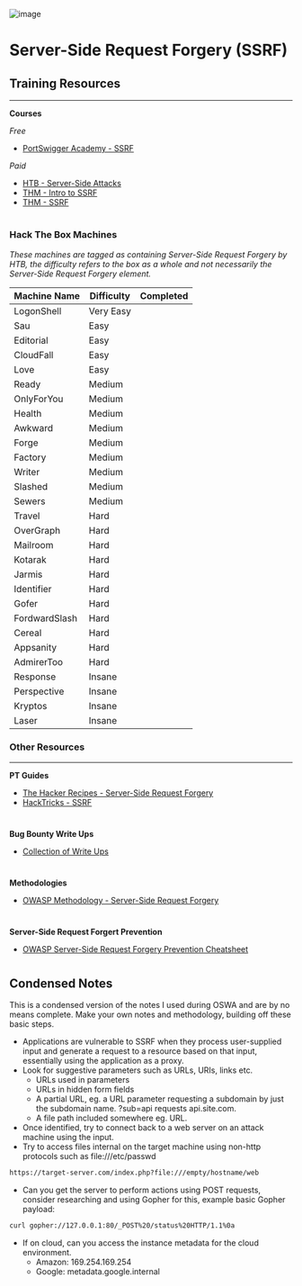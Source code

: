 ![image](https://github.com/user-attachments/assets/4c4b170c-1e53-4855-9e2a-27de8c00afb3)

# Server-Side Request Forgery (SSRF)

## Training Resources
---

**Courses**

*Free*
- [PortSwigger Academy - SSRF](https://portswigger.net/web-security/ssrf)

*Paid*
- [HTB - Server-Side Attacks](https://academy.hackthebox.com/course/preview/server-side-attacks)
- [THM - Intro to SSRF](https://tryhackme.com/r/room/ssrfqi)
- [THM - SSRF](https://tryhackme.com/r/room/ssrfhr)

#

### Hack The Box Machines
*These machines are tagged as containing Server-Side Request Forgery by HTB, the difficulty refers to the box as a whole and not necessarily the Server-Side Request Forgery element.*

| Machine Name | Difficulty | Completed |
| -- | -- | -- |
| LogonShell | Very Easy | |
| Sau | Easy | |
| Editorial | Easy | |
| CloudFall | Easy | |
| Love | Easy | |
| Ready | Medium | |
| OnlyForYou | Medium | |
| Health | Medium | |
| Awkward | Medium | |
| Forge | Medium | |
| Factory | Medium | |
| Writer | Medium | |
| Slashed | Medium | |
| Sewers | Medium | |
| Travel | Hard | |
| OverGraph | Hard | |
| Mailroom | Hard | |
| Kotarak | Hard | |
| Jarmis | Hard | |
| Identifier | Hard | |
| Gofer | Hard | |
| FordwardSlash | Hard | |
| Cereal | Hard | |
| Appsanity | Hard | |
| AdmirerToo | Hard | |
| Response | Insane | |
| Perspective | Insane | |
| Kryptos | Insane | |
| Laser | Insane | |

### Other Resources
---
**PT Guides**
- [The Hacker Recipes - Server-Side Request Forgery](https://www.thehacker.recipes/web/inputs/ssrf/#ssrf-server-side-request-forgery)
- [HackTricks - SSRF](https://book.hacktricks.wiki/en/pentesting-web/ssrf-server-side-request-forgery/index.html#ssrf-server-side-request-forgery)
#
**Bug Bounty Write Ups**
- [Collection of Write Ups](https://github.com/alexbieber/Bug_Bounty_writeups#sql-injectionsqli)
#
**Methodologies**
- [OWASP Methodology - Server-Side Request Forgery](https://owasp.org/www-project-web-security-testing-guide/stable/4-Web_Application_Security_Testing/07-Input_Validation_Testing/19-Testing_for_Server-Side_Request_Forgery)
#
**Server-Side Request Forgert Prevention**
- [OWASP Server-Side Request Forgery Prevention Cheatsheet](https://cheatsheetseries.owasp.org/cheatsheets/Server_Side_Request_Forgery_Prevention_Cheat_Sheet.html)
#

## Condensed Notes
This is a condensed version of the notes I used during OSWA and are by no means complete. Make your own notes and methodology, building off these basic steps. 

- Applications are vulnerable to SSRF when they process user-supplied input and generate a request to a resource based on that input, essentially using the application as a proxy.
- Look for suggestive parameters such as URLs, URIs, links etc. 
  - URLs used in parameters
  - URLs in hidden form fields
  - A partial URL, eg. a URL parameter requesting a subdomain by just the subdomain name. ?sub=api requests api.site.com. 
  - A file path included somewhere eg. URL.
- Once identified, try to connect back to a web server on an attack machine using the input.
- Try to access files internal on the target machine using non-http protocols such as file:///etc/passwd
```bash
https://target-server.com/index.php?file:///empty/hostname/web
```
-  Can you get the server to perform actions using POST requests, consider researching and using Gopher for this, example basic Gopher payload:
  ```bash
curl gopher://127.0.0.1:80/_POST%20/status%20HTTP/1.1%0a
```
- If on cloud, can you access the instance metadata for the cloud environment. 
  - Amazon: 169.254.169.254
  - Google: metadata.google.internal
